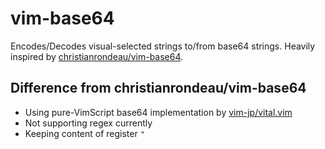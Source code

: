 # vim-base64
Encodes/Decodes visual-selected strings to/from base64 strings.
Heavily inspired by [christianrondeau/vim-base64](https://github.com/christianrondeau/vim-base64).

## Difference from christianrondeau/vim-base64
- Using pure-VimScript base64 implementation by [vim-jp/vital.vim](https://github.com/vim-jp/vital.vim)
- Not supporting regex currently
- Keeping content of register `"`
